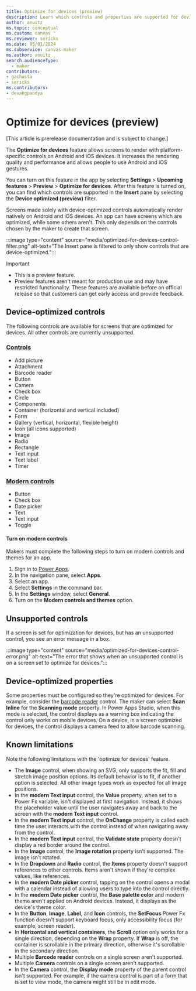 ```yaml
---
title: Optimize for devices (preview)
description: Learn which controls and properties are supported for device-optimized screens.
author: anuitz
ms.topic: conceptual
ms.custom: canvas
ms.reviewer: sericks
ms.date: 05/01/2024
ms.subservice: canvas-maker
ms.author: anuitz
search.audienceType: 
  - maker
contributors:
- gachasta 
- sericks
ms.contributors:
- devangpandya
---
```


# Optimize for devices (preview)

[This article is prerelease documentation and is subject to change.]

The **Optimize for devices** feature allows screens to render with platform-specific controls on Android and iOS devices. It increases the rendering quality and performance and allows people to use Android and iOS gestures.

You can turn on this feature in the app by selecting **Settings** > **Upcoming features** > **Preview** > **Optimize for devices**. After this feature is turned on, you can find which controls are supported in the **Insert** pane by selecting the **Device optimized (preview)** filter.

Screens made solely with device-optimized controls automatically render natively on Android and iOS devices. An app can have screens which are optimized, while some others aren't. This only depends on the controls chosen by the maker to create that screen.

:::image type="content" source="media/optimized-for-devices-control-filter.png" alt-text="The Insert pane is filtered to only show controls that are device-optimized."::: <!---need to update without the experiemental flag--->

> [!Important]
> - This is a preview feature.
> - Preview features aren't meant for production use and may have restricted functionality. These features are available before an official release so that customers can get early access and provide feedback.

## Device-optimized controls

The following controls are available for screens that are optimized for devices. All other controls are currently unsupported.

### [Controls](../maker/canvas-apps/reference-properties.md)

- Add picture
- Attachment
- Barcode reader
- Button
- Camera
- Check box
- Circle
- Components
- Container (horizontal and vertical included)
- Form
- Gallery (vertical, horizontal, flexible height)
- Icon (all icons supported)
- Image
- Radio
- Rectangle
- Text input
- Text label
- Timer

### [Modern controls](../maker/canvas-apps/controls/modern-controls/modern-controls-reference.md)

- Button
- Check box
- Date picker
- Text
- Text input
- Toggle

#### Turn on modern controls

Makers must complete the following steps to turn on modern controls and themes for an app.

1. Sign in to [Power Apps](https://make.powerapps.com/?utm_source=padocs&utm_medium=linkinadoc&utm_campaign=referralsfromdoc).
1. In the navigation pane, select **Apps**.
1. Select an app.
1. Select **Settings** in the command bar.
1. In the **Settings** window, select **General**.
1. Turn on the **Modern controls and themes** option.

## Unsupported controls

If a screen is set for optimization for devices, but has an unsupported control, you see an error message in a box.

:::image type="content" source="media/optimized-for-devices-control-error.png" alt-text="The error that shows when an unsupported control is on a screen set to optimize for devices.":::

## Device-optimized properties

Some properties must be configured so they're optimized for devices. For example, consider the [barcode reader](../maker/canvas-apps/controls/control-barcodereader.md) control. The maker can select **Scan Inline** for the **Scanning mode** property. In Power Apps Studio, when this mode is selected, the control displays as a warning box indicating the control only works on mobile devices. On a device, in a screen optimized for devices, the control displays a camera feed to allow barcode scanning.

## Known limitations

Note the following limitations with the 'optimize for devices' feature.

- The **Image** control, when showing an SVG, only supports the fit, fill and stretch image position options. Its default behavior is to fit, if another option is selected. All other image types work as expected for all image positions.
- In the **modern Text input** control, the **Value** property, when set to a Power Fx variable, isn't displayed at first navigation. Instead, it shows the placeholder value until the user navigates away and back to the screen with the **modern Text input** control.
- In the **modern Text input** control, the **OnChange** property is called each time the user interacts with the control instead of when navigating away from the control.
- In the **modern Text input** control, the **Validate state** property doesn't display a red border around the control.
- In the **Image** control, the **Image rotation** property isn't supported. The image isn't rotated.
- In the **Dropdown** and **Radio** control, the **Items** property doesn't support references to other controls. Items aren't shown if they're complex values, like references.
- In the **modern Date picker** control, tapping on the control opens a modal with a calendar instead of allowing users to type into the control directly.
- In the **modern Date picker** control, the **Base palette color** and modern theme aren't applied on Android devices. Instead, it displays as the device's theme color.
- In the **Button**, **Image**, **Label**, and **Icon** controls, the **SetFocus** Power Fx function doesn't support keyboard focus, only accessibility focus (for example, screen reader).
- In **Horizontal and vertical containers**, the **Scroll** option only works for a single direction, depending on the **Wrap** property. If **Wrap** is off, the container is scrollable in the primary direction, otherwise it's scrollable in the secondary direction.
- Multiple **Barcode reader** controls on a single screen aren't supported.
- Multiple **Camera** controls on a single screen aren't supported.
- In the **Camera** control, the **Display mode** property of the parent control isn't supported. For example, if the camera control is part of a form that is set to view mode, the camera might still be in edit mode.
